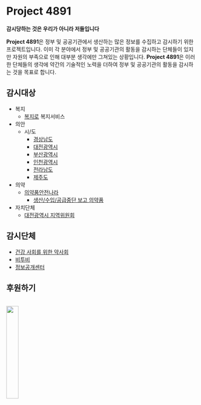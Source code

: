 # Project 4891

**감시당하는 것은 우리가 아니라 저들입니다**

**Project 4891**은 정부 및 공공기관에서 생산하는 많은 정보를 수집하고 감시하기 위한 프로젝트입니다. 이미 각 분야에서 정부 및 공공기관의 활동을 감시하는 단체들이 있지만 자원의 부족으로 인해 대부분 생각에만 그쳐있는 상황입니다. **Project 4891**은 이러한 단체들의 생각에 약간의 기술적인 노력을 더하여 정부 및 공공기관의 활동을 감시하는 것을 목표로 합니다.

## 감시대상

- 복지
  - [복지로](https://www.bokjiro.go.kr) 복지서비스
- 의안
  - 시/도
    - [경상남도](https://council.gyeongnam.go.kr)
    - [대전광역시](https://council.daejeon.go.kr)
    - [부산광역시](https://council.busan.go.kr)
    - [인천광역시](https://www.icouncil.go.kr/)
    - [전라남도](https://bill.jnassembly.go.kr)
    - [제주도](https://www.council.jeju.kr)
- 의약
  - [의약품안전나라](https://nedrug.mfds.go.kr)
    - [생산/수입/공급중단 보고 의약품](https://nedrug.mfds.go.kr/pbp/CCBAF01)
- 자치단체
  - [대전광역시 지역위원회](https://www.daejeon.go.kr/drh/acm/drhAcmBoardList.do?menuSeq=6412)

## 감시단체

- [건강 사회를 위한 약사회](http://www.pharmacist.or.kr/)
- [비투비](https://btob.or.kr/)
- [정보공개센터](https://cfoi.or.kr/)

## 후원하기

<br />
<a href="https://www.buymeacoffee.com/pretty00butt" target="_blank">
  <img src="https://user-images.githubusercontent.com/1366161/156967861-490ed2cb-fa3c-4ef1-acee-6b7649ccdcf9.png" width="25%" />
</a>

